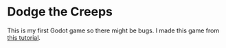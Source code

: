 # Dodge the Creeps

This is my first Godot game so there might be bugs. I made this game from [this tutorial](http://docs.godotengine.org/en/3.0/getting_started/step_by_step/your_first_game.html).
